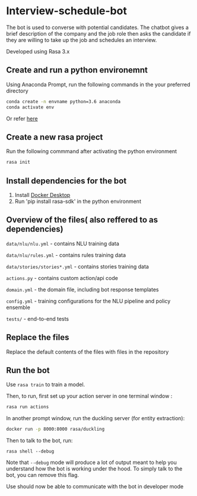 # Interview-schedule-bot

The bot is used to converse with potential candidates. The chatbot gives a brief description of the company and the job role then asks the candidate if they are willing to take up the job and schedules an interview.

Developed using Rasa 3.x

## Create and run a python environemnt 

Using Anaconda Prompt, run the following commands in the your preferred directory 
```bash
conda create -n envname python=3.6 anaconda
conda activate env
```
Or refer [here](https://www.geeksforgeeks.org/set-up-virtual-environment-for-python-using-anaconda/)

## Create a new rasa project

Run the following commmand after activating the python environment 
```bash
rasa init
```

## Install dependencies for the bot

1. Install [Docker Desktop](https://www.docker.com/products/docker-desktop/)
2. Run 'pip install rasa-sdk' in the python environment

## Overview of the files( also reffered to as dependencies)

`data/nlu/nlu.yml` - contains NLU training data

`data/nlu/rules.yml` - contains rules training data

`data/stories/stories*.yml` - contains stories training data

`actions.py` - contains custom action/api code

`domain.yml` - the domain file, including bot response templates

`config.yml` - training configurations for the NLU pipeline and policy ensemble

`tests/` - end-to-end tests

## Replace the files

Replace the default contents of the files with files in the repository 

## Run the bot

Use `rasa train` to train a model.

Then, to run, first set up your action server in one terminal window :
```bash
rasa run actions
```
In another prompt window, run the duckling server (for entity extraction):

```bash
docker run -p 8000:8000 rasa/duckling
```
Then to talk to the bot, run:
```
rasa shell --debug
```
Note that `--debug` mode will produce a lot of output meant to help you understand how the bot is working
under the hood. To simply talk to the bot, you can remove this flag.

Use should now be able to communicate with the bot in developer mode

